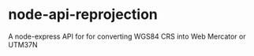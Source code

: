 # node-api-reprojection
A node-express  API for for converting WGS84 CRS into Web Mercator or UTM37N
